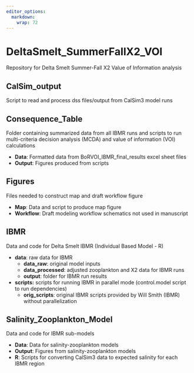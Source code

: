 ```yaml
---
editor_options: 
  markdown: 
    wrap: 72
---
```


# DeltaSmelt_SummerFallX2_VOI

Repository for Delta Smelt Summer-Fall X2 Value of Information analysis

## CalSim_output

Script to read and process dss files/output from CalSim3 model runs

## Consequence_Table

Folder containing summarized data from all IBMR runs and scripts to run
multi-criteria decision analysis (MCDA) and value of information (VOI)
calculations

-   **Data**: Formatted data from BoRVOI_IBMR_final_results excel sheet
    files
-   **Output**: Figures produced from scripts

## Figures

Files needed to construct map and draft workflow figure

-   **Map**: Data and script to produce map figure
-   **Workflow**: Draft modeling workflow schematics not used in
    manuscript

## IBMR

Data and code for Delta Smelt IBMR (Individual Based Model - R)

-   **data**: raw data for IBMR
    -   **data_raw**: original model inputs
    -    **data_processed**: adjusted zooplankton and X2 data for IBMR
        runs
    -   **output**: folder for IBMR run results
-   **scripts:** scripts for running IBMR in parallel mode
    (control.model script to run dependencies)
    -   **orig_scripts**: original IBMR scripts provided by Will Smith
        (IBMR) without parallelization

## Salinity_Zooplankton_Model

Data and code for IBMR sub-models

-   **Data**: Data for salinity-zooplankton models
-   **Output**: Figures from salinity-zooplankton models
-   **R**: Scripts for converting CalSim3 data to expected salinity for
    each IBMR region
